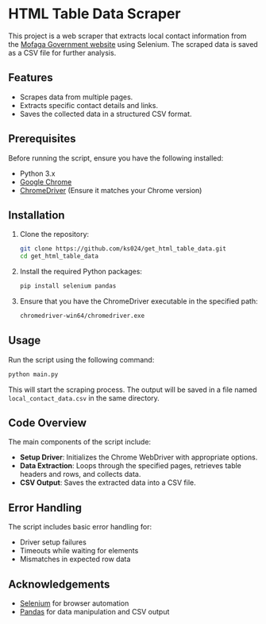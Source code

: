 # HTML Table Data Scraper

This project is a web scraper that extracts local contact information from the [Mofaga Government website](https://mofaga.gov.np/local-contact) using Selenium. The scraped data is saved as a CSV file for further analysis.

## Features

- Scrapes data from multiple pages.
- Extracts specific contact details and links.
- Saves the collected data in a structured CSV format.

## Prerequisites

Before running the script, ensure you have the following installed:

- Python 3.x
- [Google Chrome](https://www.google.com/chrome/)
- [ChromeDriver](https://sites.google.com/chromium.org/driver/downloads) (Ensure it matches your Chrome version)

## Installation

1. Clone the repository:

   ```bash
   git clone https://github.com/ks024/get_html_table_data.git
   cd get_html_table_data
   ```

2. Install the required Python packages:

   ```bash
   pip install selenium pandas
   ```

3. Ensure that you have the ChromeDriver executable in the specified path:

   ```bash
   chromedriver-win64/chromedriver.exe
   ```

## Usage

Run the script using the following command:

```bash
python main.py
```

This will start the scraping process. The output will be saved in a file named `local_contact_data.csv` in the same directory.

## Code Overview

The main components of the script include:

- **Setup Driver**: Initializes the Chrome WebDriver with appropriate options.
- **Data Extraction**: Loops through the specified pages, retrieves table headers and rows, and collects data.
- **CSV Output**: Saves the extracted data into a CSV file.

## Error Handling

The script includes basic error handling for:

- Driver setup failures
- Timeouts while waiting for elements
- Mismatches in expected row data

## Acknowledgements

- [Selenium](https://www.selenium.dev/) for browser automation
- [Pandas](https://pandas.pydata.org/) for data manipulation and CSV output
